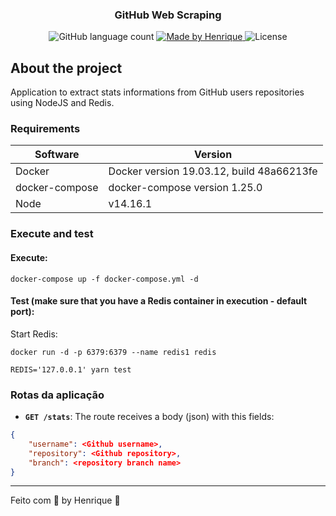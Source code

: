 <h3 align="center">
  GitHub Web Scraping
</h3>

<p align="center">
  <img alt="GitHub language count" src="https://img.shields.io/github/languages/count/LHenrique42/web-scraping?color=%2304D361">

  <a href="https://github.com/LHenrique42">
    <img alt="Made by Henrique" src="https://img.shields.io/badge/made%20by-Henrique-%2304D361">
  </a>

  <img alt="License" src="https://img.shields.io/badge/license-MIT-%2304D361">
</p>

## About the project

Application to extract stats informations from GitHub users repositories using NodeJS and Redis.

### Requirements

| Software                          | Version              |
| ----------------------------  | ------------------------ |
| Docker          | Docker version 19.03.12, build 48a66213fe |
| docker-compose | docker-compose version 1.25.0 |
| Node          | v14.16.1 |

### Execute and test

#### Execute:

```
docker-compose up -f docker-compose.yml -d
```

#### Test (make sure that you have a Redis container in execution - default port):

Start Redis:

```
docker run -d -p 6379:6379 --name redis1 redis
```

```
REDIS='127.0.0.1' yarn test
```

### Rotas da aplicação

- **`GET /stats`**: The route receives a body (json) with this fields:

```json
{
    "username": <Github username>,
    "repository": <Github repository>,
    "branch": <repository branch name>
}
```

---

Feito com 💜 by Henrique :wave: